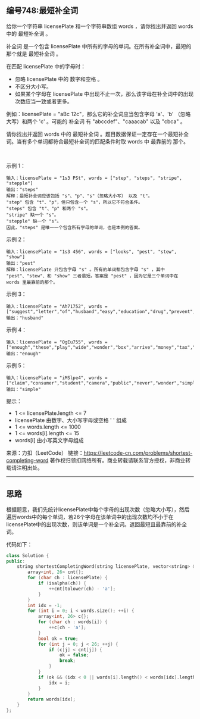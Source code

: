 ## 编号748:最短补全词

给你一个字符串 licensePlate 和一个字符串数组 words ，请你找出并返回 words 中的 最短补全词 。

补全词 是一个包含 licensePlate 中所有的字母的单词。在所有补全词中，最短的那个就是 最短补全词 。

在匹配 licensePlate 中的字母时：

* 忽略 licensePlate 中的 数字和空格 。
* 不区分大小写。
* 如果某个字母在 licensePlate 中出现不止一次，那么该字母在补全词中的出现次数应当一致或者更多。

例如：licensePlate = "aBc 12c"，那么它的补全词应当包含字母 'a'、'b' （忽略大写）和两个 'c' 。可能的 补全词 有 "abccdef"、"caaacab" 以及 "cbca" 。

请你找出并返回 words 中的 最短补全词 。题目数据保证一定存在一个最短补全词。当有多个单词都符合最短补全词的匹配条件时取 words 中 最靠前的 那个。

 

示例 1：
```
输入：licensePlate = "1s3 PSt", words = ["step", "steps", "stripe", "stepple"]
输出："steps"
解释：最短补全词应该包括 "s"、"p"、"s"（忽略大小写） 以及 "t"。
"step" 包含 "t"、"p"，但只包含一个 "s"，所以它不符合条件。
"steps" 包含 "t"、"p" 和两个 "s"。
"stripe" 缺一个 "s"。
"stepple" 缺一个 "s"。
因此，"steps" 是唯一一个包含所有字母的单词，也是本例的答案。
```
示例 2：
```
输入：licensePlate = "1s3 456", words = ["looks", "pest", "stew", "show"]
输出："pest"
解释：licensePlate 只包含字母 "s" 。所有的单词都包含字母 "s" ，其中 "pest"、"stew"、和 "show" 三者最短。答案是 "pest" ，因为它是三个单词中在 words 里最靠前的那个。
```
示例 3：
```
输入：licensePlate = "Ah71752", words = ["suggest","letter","of","husband","easy","education","drug","prevent","writer","old"]
输出："husband"
```
示例 4：
```
输入：licensePlate = "OgEu755", words = ["enough","these","play","wide","wonder","box","arrive","money","tax","thus"]
输出："enough"
```
示例 5：
```
输入：licensePlate = "iMSlpe4", words = ["claim","consumer","student","camera","public","never","wonder","simple","thought","use"]
输出："simple" 
```
提示：

* 1 <= licensePlate.length <= 7
* licensePlate 由数字、大小写字母或空格 ' ' 组成
* 1 <= words.length <= 1000
* 1 <= words[i].length <= 15
* words[i] 由小写英文字母组成

来源：力扣（LeetCode）
链接：https://leetcode-cn.com/problems/shortest-completing-word
著作权归领扣网络所有。商业转载请联系官方授权，非商业转载请注明出处。

---
## 思路

根据题意，我们先统计licensePlate中每个字母的出现次数（忽略大小写），然后遍历words中的每个单词，若26个字母在该单词中的出现次数均不小于在licensePlate中的出现次数，则该单词是一个补全词。返回最短且最靠前的补全词。


代码如下：
```c++
class Solution {
public:
    string shortestCompletingWord(string licensePlate, vector<string> &words) {
        array<int, 26> cnt{};
        for (char ch : licensePlate) {
            if (isalpha(ch)) {
                ++cnt[tolower(ch) - 'a'];
            }
        }
        int idx = -1;
        for (int i = 0; i < words.size(); ++i) {
            array<int, 26> c{};
            for (char ch : words[i]) {
                ++c[ch - 'a'];
            }
            bool ok = true;
            for (int j = 0; j < 26; ++j) {
                if (c[j] < cnt[j]) {
                    ok = false;
                    break;
                }
            }
            if (ok && (idx < 0 || words[i].length() < words[idx].length())) {
                idx = i;
            }
        }
        return words[idx];
    }
};
```